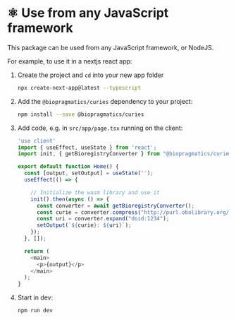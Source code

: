 # ⚛️ Use from any JavaScript framework

This package can be used from any JavaScript framework, or NodeJS.

For example, to use it in a nextjs react app:

1. Create the project and `cd` into your new app folder

    ```bash
    npx create-next-app@latest --typescript
    ```

2. Add the `@biopragmatics/curies` dependency to your project:

    ```bash
    npm install --save @biopragmatics/curies
    ```

3. Add code, e.g. in `src/app/page.tsx` running on the client:

    ```typescript title="src/app/page.tsx"
    'use client'
    import { useEffect, useState } from 'react';
    import init, { getBioregistryConverter } from "@biopragmatics/curies";

    export default function Home() {
      const [output, setOutput] = useState('');
      useEffect(() => {

        // Initialize the wasm library and use it
        init().then(async () => {
          const converter = await getBioregistryConverter();
          const curie = converter.compress("http://purl.obolibrary.org/obo/DOID_1234");
          const uri = converter.expand("doid:1234");
          setOutput(`${curie}: ${uri}`);
        });
      }, []);

      return (
        <main>
          <p>{output}</p>
        </main>
      );
    }
    ```

4. Start in dev:

    ```bash
    npm run dev
    ```
